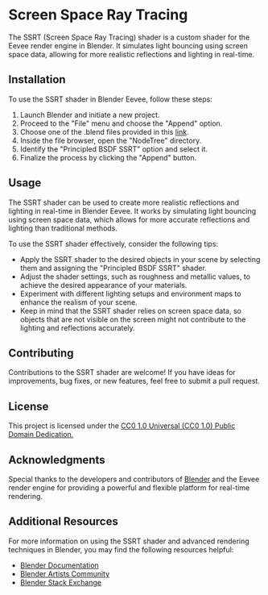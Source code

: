 # Screen Space Ray Tracing
The SSRT (Screen Space Ray Tracing) shader is a custom shader for the Eevee render engine in Blender. It simulates light bouncing using screen space data, allowing for more realistic reflections and lighting in real-time.

## Installation
To use the SSRT shader in Blender Eevee, follow these steps:

1. Launch Blender and initiate a new project.
2. Proceed to the "File" menu and choose the "Append" option.
2. Choose one of the .blend files provided in this [link](https://github.com/AUTOMATIC1111/stable-diffusion-webui/wiki/Installation-on-Apple-Silicon).
3. Inside the file browser, open the "NodeTree" directory.
4. Identify the "Principled BSDF SSRT" option and select it.
5. Finalize the process by clicking the "Append" button.

## Usage
The SSRT shader can be used to create more realistic reflections and lighting in real-time in Blender Eevee. It works by simulating light bouncing using screen space data, which allows for more accurate reflections and lighting than traditional methods.

To use the SSRT shader effectively, consider the following tips:
- Apply the SSRT shader to the desired objects in your scene by selecting them and assigning the "Principled BSDF SSRT" shader.
- Adjust the shader settings, such as roughness and metallic values, to achieve the desired appearance of your materials.
- Experiment with different lighting setups and environment maps to enhance the realism of your scene.
- Keep in mind that the SSRT shader relies on screen space data, so objects that are not visible on the screen might not contribute to the lighting and reflections accurately.

## Contributing
Contributions to the SSRT shader are welcome! If you have ideas for improvements, bug fixes, or new features, feel free to submit a pull request.

## License
This project is licensed under the [CC0 1.0 Universal (CC0 1.0) Public Domain Dedication.](https://creativecommons.org/publicdomain/zero/1.0/deed.en)

## Acknowledgments
Special thanks to the developers and contributors of [Blender](https://www.blender.org/) and the Eevee render engine for providing a powerful and flexible platform for real-time rendering.

## Additional Resources
For more information on using the SSRT shader and advanced rendering techniques in Blender, you may find the following resources helpful:
- [Blender Documentation](https://docs.blender.org/manual/en/latest/)
- [Blender Artists Community](https://blenderartists.org/)
- [Blender Stack Exchange](https://blender.stackexchange.com/)
